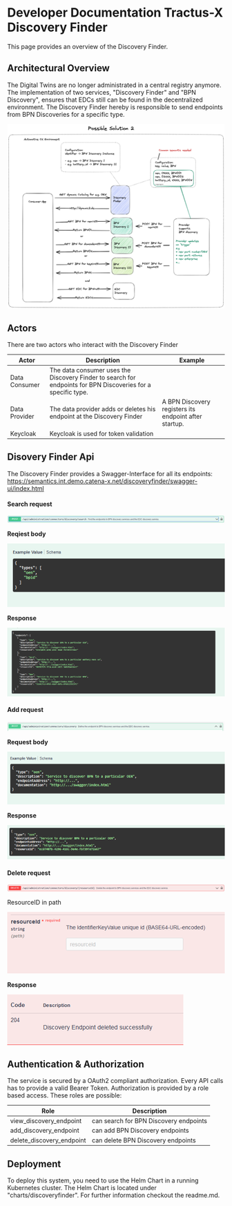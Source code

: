 # Developer Documentation Tractus-X Discovery Finder

This page provides an overview of the Discovery Finder.

## Architectural Overview
The Digital Twins are no longer administrated in a central registry anymore. The implementation of two services, "Discovery Finder" and "BPN
Discovery", ensures that EDCs still can be found in the decentralized environment.
The Discovery Finder hereby is responsible to send endpoints from BPN Discoveries for a specific type.

![Overall view](media/OverallConcept.png)

## Actors
There are two actors who interact with the Discovery Finder

| Actor         | Description                                                                                                  | Example                                               |
|---------------|--------------------------------------------------------------------------------------------------------------|-------------------------------------------------------|
| Data Consumer | The data consumer uses the Discovery Finder to search for endpoints for BPN Discoveries for a specific type. |                                                       |
| Data Provider | The data provider adds or deletes his endpoint at the Discovery Finder                                       | A BPN Discovery registers its endpoint after startup. |
| Keycloak      | Keycloak is used for token validation                                                                        |                                                       |


## Disovery Finder Api

The Discovery Finder provides a Swagger-Interface for all its endpoints:
https://semantics.int.demo.catena-x.net/discoveryfinder/swagger-ui/index.html

#### Search request
![](media/search_DF.PNG)

**Reqiest body**

![](media/Request_Search_DF.PNG)

**Response**

![](media/Response_Search_DF.PNG)

#### Add request
![add endpoint](media/setDF_Endpoint.PNG)

**Request body**

![request body](media/Request_Set_DF_Endpoint.PNG)

**Response**

![response](media/Response_Set_DF_Endpoint.PNG)

#### Delete request
![delete endpoint](media/Delete_DF.PNG)

ResourceID in path

![ResourceID ](media/ResourceID_DF.PNG)

**Response**

![response](media/Response_Delete_DF.PNG)

## Authentication & Authorization
The service is secured by a OAuth2 compliant authorization. Every API calls has to provide a
valid Bearer Token. Authorization is provided by a role based access. These roles are possible:

| Role                      | Description                            |
|---------------------------|----------------------------------------|
| view_discovery_endpoint   | can search for BPN Discovery endpoints |
| add_discovery_endpoint    | can add BPN Discovery endpoints        |
| delete_discovery_endpoint | can delete BPN Discovery endpoints     |

## Deployment

To deploy this system, you need to use the Helm Chart in a running
Kubernetes cluster. The Helm Chart is located under
"charts/discoveryfinder". For further information
checkout the readme.md. 
